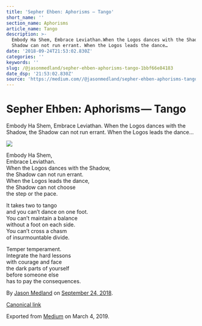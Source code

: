 ```yaml
---
title: 'Sepher Ehben: Aphorisms — Tango'
short_name: ''
section_name: Aphorisms
article_name: Tango
description: >-
  Embody Ha Shem, Embrace Leviathan.When the Logos dances with the Shadow, the
  Shadow can not run errant. When the Logos leads the dance…
date: '2018-09-24T21:53:02.830Z'
categories: ''
keywords: ''
slug: /@jasonmedland/sepher-ehben-aphorisms-tango-1bbf66e84183
date_dsp: '21:53:02.830Z'
source: 'https://medium.com//@jasonmedland/sepher-ehben-aphorisms-tango-1bbf66e84183'
---
```


# Sepher Ehben: Aphorisms — Tango

Embody Ha Shem, Embrace Leviathan. When the Logos dances with the Shadow, the Shadow can not run errant. When the Logos leads the dance…

![](https://cdn-images-1.medium.com/max/800/1*48YtmvLhI7wxJgsqWoF2vw.png)

Embody Ha Shem,   
Embrace Leviathan.  
When the Logos dances with the Shadow,   
the Shadow can not run errant.   
When the Logos leads the dance,   
the Shadow can not choose   
the step or the pace.

It takes two to tango  
and you can’t dance on one foot.  
You can’t maintain a balance   
without a foot on each side.  
You can’t cross a chasm  
of insurmountable divide.

Temper temperament.  
Integrate the hard lessons   
with courage and face   
the dark parts of yourself   
before someone else   
has to pay the consequences.

By [Jason Medland](https://medium.com/@jasonmedland) on [September 24, 2018](https://medium.com/p/1bbf66e84183).

[Canonical link](https://medium.com/@jasonmedland/sepher-ehben-aphorisms-tango-1bbf66e84183)

Exported from [Medium](https://medium.com) on March 4, 2019.